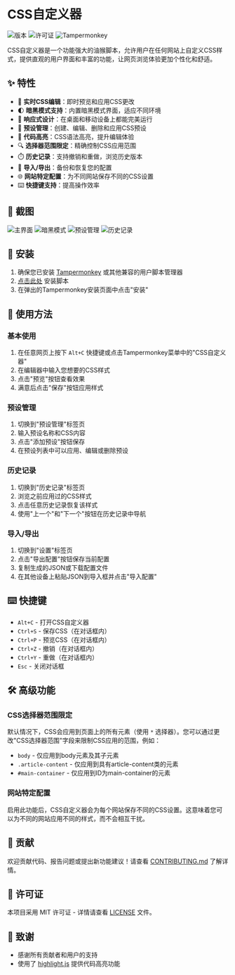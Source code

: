 # CSS自定义器

![版本](https://img.shields.io/badge/版本-3.0-brightgreen.svg)
![许可证](https://img.shields.io/badge/许可证-MIT-blue.svg)
![Tampermonkey](https://img.shields.io/badge/Tampermonkey-v4.13+-blue.svg)

CSS自定义器是一个功能强大的油猴脚本，允许用户在任何网站上自定义CSS样式，提供直观的用户界面和丰富的功能，让网页浏览体验更加个性化和舒适。

## ✨ 特性

- 🎨 **实时CSS编辑**：即时预览和应用CSS更改
- 🌓 **暗黑模式支持**：内置暗黑模式界面，适应不同环境
- 📱 **响应式设计**：在桌面和移动设备上都能完美运行
- 💾 **预设管理**：创建、编辑、删除和应用CSS预设
- 📝 **代码高亮**：CSS语法高亮，提升编辑体验
- 🔍 **选择器范围限定**：精确控制CSS应用范围
- ⏱️ **历史记录**：支持撤销和重做，浏览历史版本
- 🔄 **导入/导出**：备份和恢复您的配置
- 🌐 **网站特定配置**：为不同网站保存不同的CSS设置
- ⌨️ **快捷键支持**：提高操作效率

## 📸 截图

![主界面](screenshots/main-interface.png)
![暗黑模式](screenshots/dark-mode.png)
![预设管理](screenshots/presets-management.png)
![历史记录](screenshots/history.png)

## 🚀 安装

1. 确保您已安装 [Tampermonkey](https://www.tampermonkey.net/) 或其他兼容的用户脚本管理器
2. [点击此处](https://github.com/ABUQWQ/Customize-CSS/](https://github.com/ABUQWQ/Customize-CSS/blob/main/enhanced_script.js)) 安装脚本
3. 在弹出的Tampermonkey安装页面中点击"安装"

## 🔧 使用方法

### 基本使用

1. 在任意网页上按下 `Alt+C` 快捷键或点击Tampermonkey菜单中的"CSS自定义器"
2. 在编辑器中输入您想要的CSS样式
3. 点击"预览"按钮查看效果
4. 满意后点击"保存"按钮应用样式

### 预设管理

1. 切换到"预设管理"标签页
2. 输入预设名称和CSS内容
3. 点击"添加预设"按钮保存
4. 在预设列表中可以应用、编辑或删除预设

### 历史记录

1. 切换到"历史记录"标签页
2. 浏览之前应用过的CSS样式
3. 点击任意历史记录恢复该样式
4. 使用"上一个"和"下一个"按钮在历史记录中导航

### 导入/导出

1. 切换到"设置"标签页
2. 点击"导出配置"按钮保存当前配置
3. 复制生成的JSON或下载配置文件
4. 在其他设备上粘贴JSON到导入框并点击"导入配置"

## ⌨️ 快捷键

- `Alt+C` - 打开CSS自定义器
- `Ctrl+S` - 保存CSS（在对话框内）
- `Ctrl+P` - 预览CSS（在对话框内）
- `Ctrl+Z` - 撤销（在对话框内）
- `Ctrl+Y` - 重做（在对话框内）
- `Esc` - 关闭对话框

## 🛠️ 高级功能

### CSS选择器范围限定

默认情况下，CSS会应用到页面上的所有元素（使用 `*` 选择器）。您可以通过更改"CSS选择器范围"字段来限制CSS应用的范围，例如：

- `body` - 仅应用到body元素及其子元素
- `.article-content` - 仅应用到具有article-content类的元素
- `#main-container` - 仅应用到ID为main-container的元素

### 网站特定配置

启用此功能后，CSS自定义器会为每个网站保存不同的CSS设置。这意味着您可以为不同的网站应用不同的样式，而不会相互干扰。

## 🤝 贡献

欢迎贡献代码、报告问题或提出新功能建议！请查看 [CONTRIBUTING.md](CONTRIBUTING.md) 了解详情。

## 📄 许可证

本项目采用 MIT 许可证 - 详情请查看 [LICENSE](LICENSE) 文件。

## 🙏 致谢

- 感谢所有贡献者和用户的支持
- 使用了 [highlight.js](https://highlightjs.org/) 提供代码高亮功能
